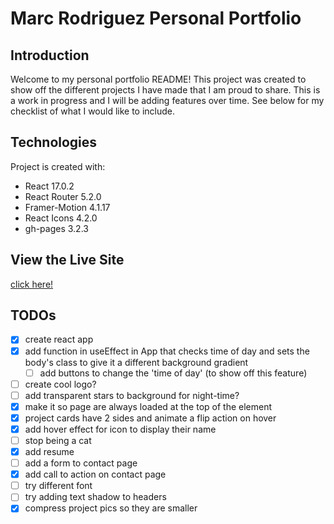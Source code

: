 # Marc Rodriguez Personal Portfolio
## Introduction
Welcome to my personal portfolio README! This project was created to show off the different projects I have made that I am proud to share. This is a work in progress and I will be adding features over time. See below for my checklist of what I would like to include. 

## Technologies
Project is created with: 
- React 17.0.2
- React Router 5.2.0
- Framer-Motion 4.1.17
- React Icons 4.2.0
- gh-pages 3.2.3

## View the Live Site
<a href="https://moshriguez.github.io/personal-portfolio/">click here!</a>

## TODOs
- [x] create react app
- [x] add function in useEffect in App that checks time of day and sets the body's class to give it a different background gradient
    - [ ] add buttons to change the 'time of day' (to show off this feature)
- [ ] create cool logo?
- [ ] add transparent stars to background for night-time?
- [x] make it so page are always loaded at the top of the element
- [x] project cards have 2 sides and animate a flip action on hover
- [x] add hover effect for icon to display their name
- [ ] stop being a cat
- [x] add resume
- [ ] add a form to contact page
- [x] add call to action on contact page
- [ ] try different font
- [ ] try adding text shadow to headers
- [x] compress project pics so they are smaller